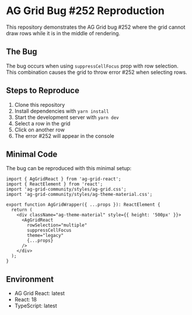 # AG Grid Bug #252 Reproduction

This repository demonstrates the AG Grid bug #252 where the grid cannot draw rows while it is in the middle of rendering.

## The Bug

The bug occurs when using `suppressCellFocus` prop with row selection. This combination causes the grid to throw error #252 when selecting rows.

## Steps to Reproduce

1. Clone this repository
2. Install dependencies with `yarn install`
3. Start the development server with `yarn dev`
4. Select a row in the grid
5. Click on another row
6. The error #252 will appear in the console

## Minimal Code

The bug can be reproduced with this minimal setup:

```tsx
import { AgGridReact } from 'ag-grid-react';
import { ReactElement } from 'react';
import 'ag-grid-community/styles/ag-grid.css';
import 'ag-grid-community/styles/ag-theme-material.css';

export function AgGridWrapper({ ...props }): ReactElement {
  return (
    <div className="ag-theme-material" style={{ height: '500px' }}>
      <AgGridReact
        rowSelection="multiple"
        suppressCellFocus
        theme="legacy"
        {...props}
      />
    </div>
  );
}
```

## Environment

- AG Grid React: latest
- React: 18
- TypeScript: latest 
